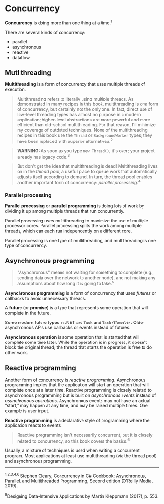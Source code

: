 # Concurrency

**Concurrency** is doing more than one thing at a time.<sup>1</sup>

There are several kinds of concurrency:

* parallel
* asynchronous
* reactive
* dataflow

## Mutlithreading

**Multithreading** is a form of concurrency that uses multiple threads of execution.

> Multithreading refers to literally using multiple threads. As demonstrated in many recipes in this book, multithreading is *one* form of concurrency, but certainly not the only one. In fact, direct use of low-level threading types has almost no purpose in a modern application; higher-level abstractions are more powerful and more efficient than old-school multithreading. For that reason, I'll minimize my coverage of outdated
techniques. None of the multithreading recipes in this book use the
`Thread` or `BackgroundWorker` types; they have been replaced with superior alternatives.<sup>2</sup>

> **WARNING:** As soon as you type `new Thread()`, it's over; your project already has legacy code.<sup>3</sup>

> But don't get the idea that multithreading is dead! Multithreading lives on in the *thread pool*, a useful place to queue work that automatically adjusts itself according to demand. In turn, the thread pool enables another important form of concurrency: *parallel processing*.<sup>4</sup>

### Parallel processing

**Parallel processing** or **parallel programming** is doing lots of work by dividing it up among multiple threads that run concurrently.

Parallel processing uses multithreading to maximize the use of multiple processor cores. Parallel processing splits the work among multiple threads, which can each run independently on a different core.

Parallel processing is one type of multithreading, and multithreading is one type of concurrency.

## Asynchronous programming

> "Asynchronous" means not waiting for something to complete (e.g., sending data over the network to another node), and not making any assumptions about how long it is going to take.<sup>5</sup>

**Asynchronous programming** is a form of concurrency that uses *futures* or callbacks to avoid unnecessary threads.

A **future** (or **promise**) is a type that represents some operation that will complete in the future.

Some modern future types in .NET are `Task` and `Task<TResult>`. Older asynchronous APIs use callbacks or events instead of futures.

**Asynchronous operation** is some operation that is started that will complete some time later. While the operation is in progress, it doesn't block the original thread; the thread that starts the operation is free to do other work.

## Reactive programming

Another form of concurrency is *reactive programming*. Asynchronous programming implies that the application will start an operation that will complete once at a later time. Reactive programming is closely related to asynchronous programming but is built on *asynchronous events* instead of *asynchronous operations*. Asynchronous events may not have an actual “start,” may happen at any time, and may be raised multiple times. One example is user input.

**Reactive programming** is a declarative style of programming where the application reacts to events.

> Reactive programming isn't necessarily concurrent, but it is closely related to concurrency, so this book covers the basics.<sup>6</sup>

Usually, a mixture of techniques is used when writing a concurrent program. Most applications at least use multithreading (via the thread pool) and asynchronous programming.

<hr>

<sup>1,2,3,4,6</sup> Stephen Cleary, Concurrency in C# Cookbook: Asynchronous, Parallel, and Multithreaded Programming, Second edition (O'Reilly Media, 2019).

<sup>5</sup>Designing Data-Intensive Applications by Martin Kleppmann (2017), p. 553.